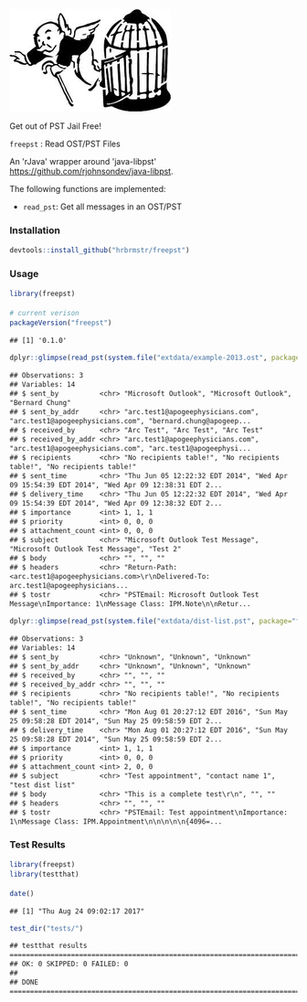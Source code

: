 
![](imgs/free.jpg)

Get out of PST Jail Free!

`freepst` : Read OST/PST Files

An 'rJava' wrapper around 'java-libpst' <https://github.com/rjohnsondev/java-libpst>.

The following functions are implemented:

-   `read_pst`: Get all messages in an OST/PST

### Installation

``` r
devtools::install_github("hrbrmstr/freepst")
```

### Usage

``` r
library(freepst)

# current verison
packageVersion("freepst")
```

    ## [1] '0.1.0'

``` r
dplyr::glimpse(read_pst(system.file("extdata/example-2013.ost", package="freepst")))
```

    ## Observations: 3
    ## Variables: 14
    ## $ sent_by          <chr> "Microsoft Outlook", "Microsoft Outlook", "Bernard Chung"
    ## $ sent_by_addr     <chr> "arc.test1@apogeephysicians.com", "arc.test1@apogeephysicians.com", "bernard.chung@apogeep...
    ## $ received_by      <chr> "Arc Test", "Arc Test", "Arc Test"
    ## $ received_by_addr <chr> "arc.test1@apogeephysicians.com", "arc.test1@apogeephysicians.com", "arc.test1@apogeephysi...
    ## $ recipients       <chr> "No recipients table!", "No recipients table!", "No recipients table!"
    ## $ sent_time        <chr> "Thu Jun 05 12:22:32 EDT 2014", "Wed Apr 09 15:54:39 EDT 2014", "Wed Apr 09 12:38:31 EDT 2...
    ## $ delivery_time    <chr> "Thu Jun 05 12:22:32 EDT 2014", "Wed Apr 09 15:54:39 EDT 2014", "Wed Apr 09 12:38:32 EDT 2...
    ## $ importance       <int> 1, 1, 1
    ## $ priority         <int> 0, 0, 0
    ## $ attachment_count <int> 0, 0, 0
    ## $ subject          <chr> "Microsoft Outlook Test Message", "Microsoft Outlook Test Message", "Test 2"
    ## $ body             <chr> "", "", ""
    ## $ headers          <chr> "Return-Path: <arc.test1@apogeephysicians.com>\r\nDelivered-To: arc.test1@apogeephysicians...
    ## $ tostr            <chr> "PSTEmail: Microsoft Outlook Test Message\nImportance: 1\nMessage Class: IPM.Note\n\nRetur...

``` r
dplyr::glimpse(read_pst(system.file("extdata/dist-list.pst", package="freepst")))
```

    ## Observations: 3
    ## Variables: 14
    ## $ sent_by          <chr> "Unknown", "Unknown", "Unknown"
    ## $ sent_by_addr     <chr> "Unknown", "Unknown", "Unknown"
    ## $ received_by      <chr> "", "", ""
    ## $ received_by_addr <chr> "", "", ""
    ## $ recipients       <chr> "No recipients table!", "No recipients table!", "No recipients table!"
    ## $ sent_time        <chr> "Mon Aug 01 20:27:12 EDT 2016", "Sun May 25 09:58:28 EDT 2014", "Sun May 25 09:58:59 EDT 2...
    ## $ delivery_time    <chr> "Mon Aug 01 20:27:12 EDT 2016", "Sun May 25 09:58:28 EDT 2014", "Sun May 25 09:58:59 EDT 2...
    ## $ importance       <int> 1, 1, 1
    ## $ priority         <int> 0, 0, 0
    ## $ attachment_count <int> 2, 0, 0
    ## $ subject          <chr> "Test appointment", "contact name 1", "test dist list"
    ## $ body             <chr> "This is a complete test\r\n", "", ""
    ## $ headers          <chr> "", "", ""
    ## $ tostr            <chr> "PSTEmail: Test appointment\nImportance: 1\nMessage Class: IPM.Appointment\n\n\n\n\n{4096=...

### Test Results

``` r
library(freepst)
library(testthat)

date()
```

    ## [1] "Thu Aug 24 09:02:17 2017"

``` r
test_dir("tests/")
```

    ## testthat results ========================================================================================================
    ## OK: 0 SKIPPED: 0 FAILED: 0
    ## 
    ## DONE ===================================================================================================================
